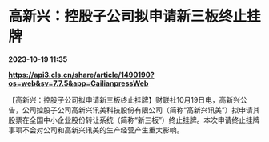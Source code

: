 # 高新兴：控股子公司拟申请新三板终止挂牌

**2023-10-19 11:35**

**https://api3.cls.cn/share/article/1490190?os=web&sv=7.7.5&app=CailianpressWeb**

【高新兴：控股子公司拟申请新三板终止挂牌】财联社10月19日电，高新兴公告，公司控股子公司高新兴讯美科技股份有限公司（简称“高新兴讯美”）拟申请其股票在全国中小企业股份转让系统（简称“新三板”）终止挂牌。本次申请终止挂牌事项不会对公司和高新兴讯美的生产经营产生重大影响。